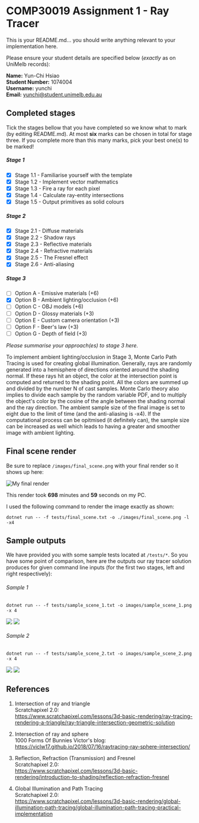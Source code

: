 # COMP30019 Assignment 1 - Ray Tracer
This is your README.md... you should write anything relevant to your implementation here.

Please ensure your student details are specified below (*exactly* as on UniMelb records):

**Name:** Yun-Chi Hsiao \
**Student Number:** 1074004 \
**Username:** yunchi \
**Email:** yunchi@student.unimelb.edu.au

## Completed stages

Tick the stages bellow that you have completed so we know what to mark (by editing README.md). At most **six** marks can be chosen in total for stage three. If you complete more than this many marks, pick your best one(s) to be marked!

<!---
Tip: To tick, place an x between the square brackes [ ], like so: [x]
-->

##### Stage 1

- [x] Stage 1.1 - Familiarise yourself with the template
- [x] Stage 1.2 - Implement vector mathematics
- [x] Stage 1.3 - Fire a ray for each pixel
- [x] Stage 1.4 - Calculate ray-entity intersections
- [x] Stage 1.5 - Output primitives as solid colours

##### Stage 2

- [x] Stage 2.1 - Diffuse materials
- [x] Stage 2.2 - Shadow rays
- [x] Stage 2.3 - Reflective materials
- [x] Stage 2.4 - Refractive materials
- [x] Stage 2.5 - The Fresnel effect
- [x] Stage 2.6 - Anti-aliasing

##### Stage 3

- [ ] Option A - Emissive materials (+6)
- [x] Option B - Ambient lighting/occlusion (+6)
- [ ] Option C - OBJ models (+6)
- [ ] Option D - Glossy materials (+3)
- [ ] Option E - Custom camera orientation (+3)
- [ ] Option F - Beer's law (+3)
- [ ] Option G - Depth of field (+3)

*Please summarise your approach(es) to stage 3 here.*

To implement ambient lighting/occlusion in Stage 3, Monte Carlo Path Tracing is used for creating global illumination. Generally, rays are randomly generated into a hemisphere of directions oriented around the shading normal. If these rays hit an object, the color at the intersection point is computed and returned to the shading point. All the colors are summed up and divided by the number N of cast samples. Monte Carlo theory also implies to divide each sample by the random variable PDF, and to multiply the object's color by the cosine of the angle between the shading normal and the ray direction. The ambient sample size of the final image is set to eight due to the limit of time (and the anti-aliasing is -x4). If the computational process can be opitmised (it definitely can),
the sample size can be increased as well which leads to having a greater and smoother image with ambient lighting.

## Final scene render

Be sure to replace ```/images/final_scene.png``` with your final render so it shows up here:

![My final render](/images/final_scene.png)

This render took **698** minutes and **59** seconds on my PC.

I used the following command to render the image exactly as shown:

```
dotnet run -- -f tests/final_scene.txt -o ./images/final_scene.png -l -x4
```

## Sample outputs

We have provided you with some sample tests located at ```/tests/*```. So you have some point of comparison, here are the outputs our ray tracer solution produces for given command line inputs (for the first two stages, left and right respectively):

###### Sample 1
```
dotnet run -- -f tests/sample_scene_1.txt -o images/sample_scene_1.png -x 4
```
<p float="left">
  <img src="/images/sample_scene_1_s1.png" />
  <img src="/images/sample_scene_1_s2.png" /> 
</p>

###### Sample 2

```
dotnet run -- -f tests/sample_scene_2.txt -o images/sample_scene_2.png -x 4
```
<p float="left">
  <img src="/images/sample_scene_2_s1.png" />
  <img src="/images/sample_scene_2_s2.png" /> 
</p>

## References

1. Intersection of ray and triangle \
   Scratchapixel 2.0: \
   https://www.scratchapixel.com/lessons/3d-basic-rendering/ray-tracing-rendering-a-triangle/ray-triangle-intersection-geometric-solution

2. Intersection of ray and sphere \
   1000 Forms Of Bunnies Victor's blog: \
   https://viclw17.github.io/2018/07/16/raytracing-ray-sphere-intersection/

3. Reflection, Refraction (Transmission) and Fresnel \
   Scratchapixel 2.0: \
   https://www.scratchapixel.com/lessons/3d-basic-rendering/introduction-to-shading/reflection-refraction-fresnel
   
4. Global Illumination and Path Tracing\
   Scratchapixel 2.0: \
   https://www.scratchapixel.com/lessons/3d-basic-rendering/global-illumination-path-tracing/global-illumination-path-tracing-practical-implementation

